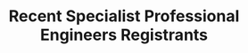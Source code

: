 ---
title: Recent Specialist Professional Engineers Registrants
permalink: /recent_SPE_registrant/
layout: datagovsg-v2-search
default_field: Name
datagovsg-id: d_50c58ff1ca87758b8adc2cadd66d60b9
description: ""
variant: markdown
---